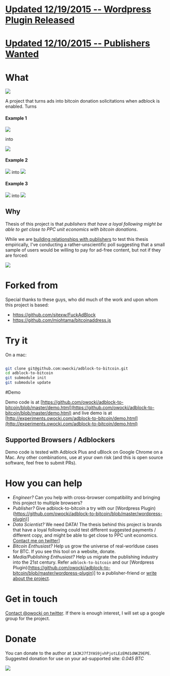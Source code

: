 # <a href="https://github.com/owocki/adblock-to-bitcoin/blob/master/wordpress-plugin"> Updated 12/19/2015 -- Wordpress Plugin Released</a>

# <a href="http://owocki.com/adblock-to-bitcoin-publishers-wanted/"> Updated 12/10/2015 -- Publishers Wanted</a>

# What

<img src="http://bits.owocki.com/0Y1M132D0O2o/adblock-to-bitcoin.png" >

A project that turns ads into bitcoin donation solicitations when adblock is enabled.  Turns

#### Example 1

<img src='http://bits.owocki.com/2u1K1Z0R3w0k/Image%202015-12-09%20at%207.31.49%20AM.png' />

into

<img src='http://bits.owocki.com/0h0d0U1f0f3R/Image%202015-12-09%20at%2011.19.02%20AM.png' />

#### Example 2

<img src='http://bits.owocki.com/1x1n2W400O1S/Image%202015-12-09%20at%2011.07.16%20AM.png' style="display:inline" /> <span style="padding-top:-150px">into</span> <img src='http://bits.owocki.com/3J050A2b1Q0y/Image%202015-12-09%20at%2011.10.53%20AM.png' style="display:inline" />

#### Example 3

<img src='http://bits.owocki.com/18103U3G3s2Y/Image%202015-12-09%20at%2011.17.30%20AM.png' style="display:inline" /> <span style="padding-top:-150px">into</span> <img src='http://bits.owocki.com/1P20443Y1x1o/Image%202015-12-09%20at%2011.16.50%20AM.png' style="display:inline" />



## Why

Thesis of this project is that _publishers that have a *loyal* following might be able to get close to PPC unit economics with bitcoin donations_.

While we are <a href="http://owocki.com/adblock-to-bitcoin-publishers-wanted/">building relationships with publishers</a> to test this thesis empirically, I've conducting a rather-unscientific poll suggesting that a small sample of users would be willing to pay for ad-free content, but not if they are forced:

<img src='http://bits.owocki.com/0K0T06260C3b/Image%202015-12-10%20at%209.21.28%20AM.png' />

# Forked from

Special thanks to these guys, who did much of the work and upon whom this project is based:

* https://github.com/sitexw/FuckAdBlock
* https://github.com/miohtama/bitcoinaddress.js

# Try it

On a mac:

```bash

git clone git@github.com:owocki/adblock-to-bitcoin.git
cd adblock-to-bitcoin
git submodule init
git submodule update

```

#Demo

Demo code is at [https://github.com/owocki/adblock-to-bitcoin/blob/master/demo.html](https://github.com/owocki/adblock-to-bitcoin/blob/master/demo.html) and live demo is at [http://experiments.owocki.com/adblock-to-bitcoin/demo.html](http://experiments.owocki.com/adblock-to-bitcoin/demo.html)

## Supported Browsers / Adblockers

Demo code is tested with Adblock Plus and uBlock on Google Chrome on a Mac.  Any other combinations, use at your own risk (and this is open source software, feel free to submit PRs).

# How you can help

* _Engineer?_ Can you help with cross-browser compatibility and bringing this project to multiple browsers?
* _Publisher?_ Give adblock-to-bitcoin a try with our [Wordpress Plugin)(https://github.com/owocki/adblock-to-bitcoin/blob/master/wordpress-plugin)]
* _Data Scientist?_ We need DATA!  The thesis behind this project is brands that have a loyal following could test different suggested payments / different copy, and might be able to get close to PPC unit economics.  [Contact me on twitter](http://twitter.com/owocki)]
* _Bitcoin Enthusiast?_ Help us grow the universe of real-worlduse cases for BTC.  If you see this tool on a website, donate.
* _Media/Publishing Enthusiast?_ Help us migrate the publishing industry into the 21st century.  Refer `adblock-to-bitcoin` and our [Wordpress Plugin)(https://github.com/owocki/adblock-to-bitcoin/blob/master/wordpress-plugin)] to a publisher-friend or <a href="#get-in-touch">write about the project</a>. 

# Get in touch

[Contact @owocki on twitter](http://twitter.com/owocki).  If there is enough interest, I will set up a google group for the project.

# Donate

You can donate to the author at `1A3KJ7f3YAS9jvhPjotLEzEMd1dNKZ9EPE`.  Suggested donation for use on your ad-supported site: *0.045 BTC*

<img src='http://bits.owocki.com/380X0M0q1L2K/Image%202015-12-09%20at%207.35.04%20AM.png' />

<!-- Google Analytics --> 
<img src='https://ga-beacon.appspot.com/UA-1014419-15/owocki/adblock-to-bitcoin' style='width:1px; height:1px;' >
